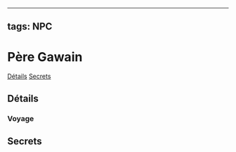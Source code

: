 
---
tags: NPC
---

# Père Gawain
<span class="nav">[Détails](#Détails) [Secrets](#Secrets)</span>

## Détails
### Voyage
## Secrets